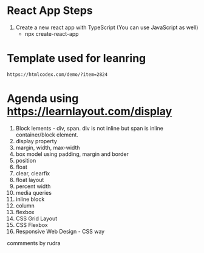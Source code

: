 # React App Steps
1. Create a new react app with TypeScript (You can use JavaScript as well)
    - npx create-react-app 

# Template used for leanring
    https://htmlcodex.com/demo/?item=2824


# Agenda using https://learnlayout.com/display

1. Block lements - div, span. div is not inline but span is inline container/block element.
2. display property
3. margin, width, max-width
4. box model using padding, margin and border
5. position
6. float
7. clear, clearfix
8. float layout
9. percent width
10. media queries
11. inline block
12. column
13. flexbox
14. CSS Grid Layout
15. CSS Flexbox
16. Responsive Web Design - CSS way
 
commments by rudra
